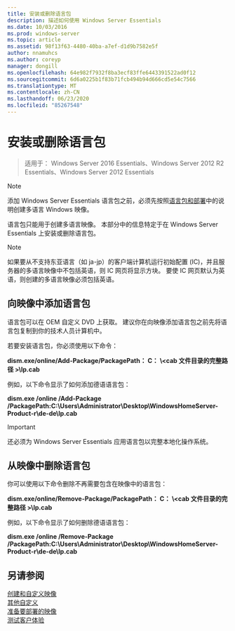 ```yaml
---
title: 安装或删除语言包
description: 描述如何使用 Windows Server Essentials
ms.date: 10/03/2016
ms.prod: windows-server
ms.topic: article
ms.assetid: 98f13f63-4480-40ba-a7ef-d1d9b7582e5f
author: nnamuhcs
ms.author: coreyp
manager: dongill
ms.openlocfilehash: 64e982f7932f8ba3ecf83ffe6443391522ad0f12
ms.sourcegitcommit: 6d6a0225b1f83b71fcb494b94d666cd5e54c7566
ms.translationtype: MT
ms.contentlocale: zh-CN
ms.lasthandoff: 06/23/2020
ms.locfileid: "85267548"
---
```

# <a name="install-or-remove-language-packs"></a>安装或删除语言包

>适用于： Windows Server 2016 Essentials、Windows Server 2012 R2 Essentials、Windows Server 2012 Essentials

> [!NOTE]
>  添加 Windows Server Essentials 语言包之前，必须先按照[语言包和部署](https://technet.microsoft.com/library/hh824829)中的说明创建多语言 Windows 映像。  
  
 语言包只能用于创建多语言映像。 本部分中的信息特定于在 Windows Server Essentials 上安装或删除语言包。  
  
> [!NOTE]
>  如果要从不支持东亚语言（如 ja-jp）的客户端计算机运行初始配置 (IC)，并且服务器的多语言映像中不包括英语，则 IC 网页将显示方块。 要使 IC 网页默认为英语，则创建的多语言映像必须包括英语。  
  
## <a name="adding-language-packs-to-an-image"></a>向映像中添加语言包  
 语言包可以在 OEM 自定义 DVD 上获取。 建议你在向映像添加语言包之前先将语言包复制到你的技术人员计算机中。  
  
 若要安装语言包，你必须使用以下命令：  
  
 **dism.exe/online/Add-Package/PackagePath： C： \\<cab 文件目录的完整路径 \>\lp.cab**  
  
 例如，以下命令显示了如何添加德语语言包：  
  
 **dism.exe /online /Add-Package /PackagePath:C:\Users\Administrator\Desktop\WindowsHomeServer-Product-r\de-de\lp.cab**  
  
> [!IMPORTANT]
>  还必须为 Windows Server Essentials 应用语言包以完整本地化操作系统。  
  
## <a name="removing-language-packs-from-an-image"></a>从映像中删除语言包  
 你可以使用以下命令删除不再需要包含在映像中的语言包：  
  
 **dism.exe/online/Remove-Package/PackagePath： C： \\<cab 文件目录的完整路径 \>\lp.cab**  
  
 例如，以下命令显示了如何删除德语语言包：  
  
 **dism.exe /online /Remove-Package /PackagePath:C:\Users\Administrator\Desktop\WindowsHomeServer-Product-r\de-de\lp.cab**  
  
## <a name="see-also"></a>另请参阅  

 [创建和自定义映像](Creating-and-Customizing-the-Image.md)   
 [其他自定义](Additional-Customizations.md)   
 [准备要部署的映像](Preparing-the-Image-for-Deployment.md)   
 [测试客户体验](Testing-the-Customer-Experience.md)

